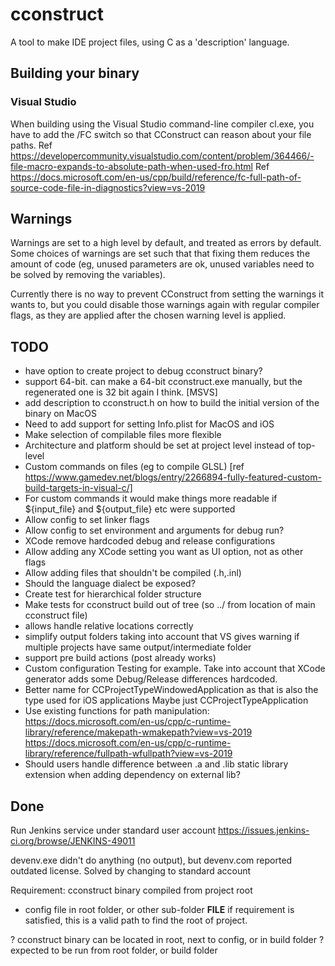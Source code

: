 # cconstruct

A tool to make IDE project files, using C as a 'description' language.

## Building your binary

### Visual Studio

When building using the Visual Studio command-line compiler cl.exe, you have to add the /FC switch so that CConstruct can reason about your file paths.
Ref https://developercommunity.visualstudio.com/content/problem/364466/-file-macro-expands-to-absolute-path-when-used-fro.html
Ref https://docs.microsoft.com/en-us/cpp/build/reference/fc-full-path-of-source-code-file-in-diagnostics?view=vs-2019

## Warnings

Warnings are set to a high level by default, and treated as errors by default. Some choices of warnings are set such that that fixing them reduces the amount of code (eg, unused parameters are ok, unused variables need to be solved by removing the variables).

Currently there is no way to prevent CConstruct from setting the warnings it wants to, but you could disable those warnings again with regular compiler flags, as they are applied after the chosen warning level is applied.

## TODO

- have option to create project to debug cconstruct binary?
- support 64-bit. can make a 64-bit cconstruct.exe manually, but the regenerated one is 32 bit again I think. [MSVS]
- add description to cconstruct.h on how to build the initial version of the binary on MacOS
- Need to add support for setting Info.plist for MacOS and iOS
- Make selection of compilable files more flexible
- Architecture and platform should be set at project level instead of top-level
- Custom commands on files (eg to compile GLSL)
  [ref https://www.gamedev.net/blogs/entry/2266894-fully-featured-custom-build-targets-in-visual-c/]
- For custom commands it would make things more readable if ${input_file} and ${output_file} etc were supported
- Allow config to set linker flags
- Allow config to set environment and arguments for debug run?
- XCode remove hardcoded debug and release configurations
- Allow adding any XCode setting you want as UI option, not as other flags
- Allow adding files that shouldn't be compiled (.h,.inl)
- Should the language dialect be exposed?
- Create test for hierarchical folder structure
- Make tests for cconstruct build out of tree (so ../ from location of main cconstruct file)
- allows handle relative locations correctly
- simplify output folders taking into account that VS gives warning if multiple projects have same output/intermediate folder
- support pre build actions (post already works)
- Custom configuration Testing for example. Take into account that XCode generator adds some Debug/Release differences hardcoded.
- Better name for CCProjectTypeWindowedApplication as that is also the type used for iOS applications
  Maybe just CCProjectTypeApplication
- Use existing functions for path manipulation:
  https://docs.microsoft.com/en-us/cpp/c-runtime-library/reference/makepath-wmakepath?view=vs-2019
  https://docs.microsoft.com/en-us/cpp/c-runtime-library/reference/fullpath-wfullpath?view=vs-2019
- Should users handle difference between .a and .lib static library extension when adding dependency on external lib?

## Done

Run Jenkins service under standard user account
https://issues.jenkins-ci.org/browse/JENKINS-49011

devenv.exe didn't do anything (no output), but devenv.com reported outdated license. Solved by changing to standard account

Requirement: cconstruct binary compiled from project root

- config file in root folder, or other sub-folder
  **FILE** if requirement is satisfied, this is a valid path to find the root of project.

? cconstruct binary can be located in root, next to config, or in build folder
? expected to be run from root folder, or build folder
